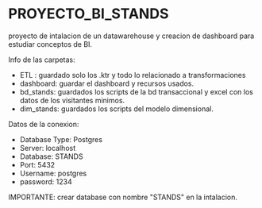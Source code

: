 # PROYECTO_BI_STANDS
proyecto de intalacion de un datawarehouse y creacion de dashboard para estudiar conceptos de BI.

Info de las carpetas:
* ETL : guardado solo los .ktr y todo lo relacionado a transformaciones
* dashboard: guardar el dashboard y recursos usados.
* bd_stands: guardados los scripts de la bd transaccional y excel con los datos de los visitantes minimos.
* dim_stands: guardados los scripts del modelo dimensional.

Datos de la conexion:
* Database Type: Postgres
* Server: localhost
* Database: STANDS
* Port: 5432
* Username: postgres
* password: 1234

IMPORTANTE: crear database con nombre "STANDS" en la intalacion.



